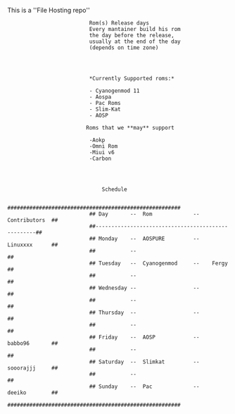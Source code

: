 This is a ''File Hosting repo''
                              
                              
                              
                              Rom(s) Release days
                              Every mantainer build his rom
                              the day before the release,
                              usually at the end of the day 
                              (depends on time zone)
                              
                              
                              
                              
                              *Currently Supported roms:*
                              
                              - Cyanogenmod 11
                              - Aospa 
                              - Pac Roms
                              - Slim-Kat
                              - AOSP
                              
                             Roms that we **may** support
                              
                              -Aokp
                              -Omni Rom 
                              -Miui v6
                              -Carbon
                              
                              
                              
                              
                                  Schedule
                                 
                              #######################################################
                              ## Day       --  Rom             --    Contributors  ##
                              ##---------------------------------------------------##        
                              ## Monday    --  AOSPURE         --    Linuxxxx      ##
                              ##           --                                      ##        
                              ## Tuesday   --  Cyanogenmod     --    Fergy         ##
                              ##           --                                      ##        
                              ## Wednesday --                  --                  ##
                              ##           --                                      ##        
                              ## Thursday  --                  --                  ##
                              ##           --                                      ##        
                              ## Friday    --  AOSP            --    babbo96       ##
                              ##           --                                      ##        
                              ## Saturday  --  Slimkat         --    sooorajjj     ##
                              ##           --                                      ##        
                              ## Sunday    --  Pac             --    deeiko        ##
                              #######################################################
